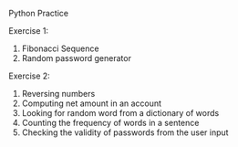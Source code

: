Python Practice

Exercise 1:
1. Fibonacci Sequence
2. Random password generator


Exercise 2:
1. Reversing numbers
2. Computing net amount in an account
3. Looking for random word from a dictionary of words
4. Counting the frequency of words in a sentence
5. Checking the validity of passwords from the user input
